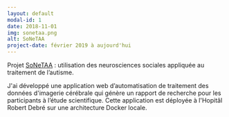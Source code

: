 ```yaml
---
layout: default
modal-id: 1
date: 2018-11-01
img: sonetaa.png
alt: SoNeTAA
project-date: février 2019 à aujourd'hui
---
```

Projet <a href="https:/research.pasteur.fr/en/project/sonetaa" target="_blank">SoNeTAA</a> : utilisation des neurosciences sociales appliquée au traitement de l’autisme.

J'ai développé une application web d’automatisation de traitement des données d'imagerie cérébrale qui génère un rapport de recherche pour les participants à l’étude scientifique. Cette application est déployée à l'Hopitâl Robert Debré sur une architecture Docker locale.
